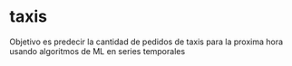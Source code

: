 # taxis
Objetivo es predecir la cantidad de pedidos de taxis para la proxima hora usando algoritmos de ML en series temporales
